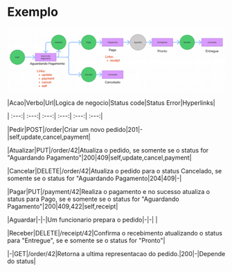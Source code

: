 # Exemplo

![Proposta](docs/utterance.png "Proposta")

|Acao|Verbo|Url|Logica de negocio|Status code|Status Error|Hyperlinks|

| :---:| :---:| :---:| :---:| :---:| :---:|

|Pedir|POST|/order|Criar um novo pedido|201|-|self,update,cancel,payment|

|Atualizar|PUT|/order/42|Atualiza o pedido, se somente se o status for "Aguardando Pagamento"|200|409|self,update,cancel,payment|

|Cancelar|DELETE|/order/42|Atualiza o pedido para o status Cancelado, se somente se o status for "Aguardando Pagamento|204|409|-|

|Pagar|PUT|/payment/42|Realiza o pagamento e no sucesso atualiza o status para Pago, se e somente se o status for "Aguardando Pagamento"|200|409,422|self,receipt|

|Aguardar|-|-|Um funcionario prepara o pedido|-|-| |

|Receber|DELETE|/receipt/42|Confirma o recebimento atualizando o status para "Entregue", se e somente se o status for "Pronto"|

|-|GET|/order/42|Retorna a ultima representacao do pedido.|200|-|Depende do status|

